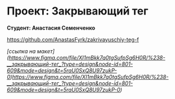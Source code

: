 # Проект: Закрывающий тег

**Студент: Анастасия Семенченко**

https://github.com/AnastasFyrk/zakrivayuschiy-teg-f

*[ссылка на макет] (https://www.figma.com/file/XI1mBkk7q0tgSufpSg6H0R/%238-__закрывающий-тег_?type=design&node-id=801-609&mode=design&t=5raU0SxQ8U97zukP-0)https://www.figma.com/file/XI1mBkk7q0tgSufpSg6H0R/%238-__закрывающий-тег_?type=design&node-id=801-609&mode=design&t=5raU0SxQ8U97zukP-0)*
